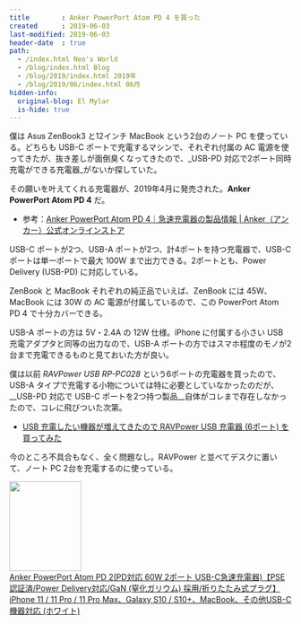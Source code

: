 ```yaml
---
title        : Anker PowerPort Atom PD 4 を買った
created      : 2019-06-03
last-modified: 2019-06-03
header-date  : true
path:
  - /index.html Neo's World
  - /blog/index.html Blog
  - /blog/2019/index.html 2019年
  - /blog/2019/06/index.html 06月
hidden-info:
  original-blog: El Mylar
  is-hide: true
---
```


僕は Asus ZenBook3 と12インチ MacBook という2台のノート PC を使っている。どちらも USB-C ポートで充電するマシンで、それぞれ付属の AC 電源を使ってきたが、抜き差しが面倒臭くなってきたので、_USB-PD 対応で2ポート同時充電ができる充電器_がないか探していた。

その願いを叶えてくれる充電器が、2019年4月に発売された。__Anker PowerPort Atom PD 4__ だ。

- 参考：[Anker PowerPort Atom PD 4｜急速充電器の製品情報 | Anker（アンカー）公式オンラインストア](https://www.ankerjapan.com/item/A2041.html)

USB-C ポートが2つ、USB-A ポートが2つ、計4ポートを持つ充電器で、USB-C ポートは単一ポートで最大 100W まで出力できる。2ポートとも、Power Delivery (USB-PD) に対応している。

ZenBook と MacBook それぞれの純正品でいえば、ZenBook には 45W、MacBook には 30W の AC 電源が付属しているので、この PowerPort Atom PD 4 で十分カバーできる。

USB-A ポートの方は 5V・2.4A の 12W 仕様。iPhone に付属する小さい USB 充電アダプタと同等の出力なので、USB-A ポートの方ではスマホ程度のモノが2台まで充電できるものと見ておいた方が良い。

僕は以前 _RAVPower USB RP-PC028_ という6ポートの充電器を買ったので、USB-A タイプで充電する小物については特に必要としていなかったのだが、__USB-PD 対応で USB-C ポートを2つ持つ製品__自体がコレまで存在しなかったので、コレに飛びついた次第。

- [USB 充電したい機器が増えてきたので RAVPower USB 充電器 (6ポート) を買ってみた](/blog/2018/11/07-01.html)

今のところ不具合もなく、全く問題なし。RAVPower と並べてデスクに置いて、ノート PC 2台を充電するのに使っている。

<div class="ad-amazon">
  <div class="ad-amazon-image">
    <a href="https://www.amazon.co.jp/dp/B07DPQ7WB7?tag=neos21-22&amp;linkCode=osi&amp;th=1&amp;psc=1">
      <img src="https://m.media-amazon.com/images/I/317h+mWMObL._SL160_.jpg" width="128" height="160">
    </a>
  </div>
  <div class="ad-amazon-info">
    <div class="ad-amazon-title">
      <a href="https://www.amazon.co.jp/dp/B07DPQ7WB7?tag=neos21-22&amp;linkCode=osi&amp;th=1&amp;psc=1">Anker PowerPort Atom PD 2(PD対応 60W 2ポート USB-C急速充電器)【PSE認証済/Power Delivery対応/GaN (窒化ガリウム) 採用/折りたたみ式プラグ】iPhone 11 / 11 Pro / 11 Pro Max、Galaxy S10 / S10+、MacBook、その他USB-C機器対応 (ホワイト)</a>
    </div>
  </div>
</div>
